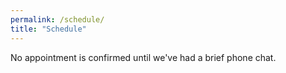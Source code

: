 ```yaml
---
permalink: /schedule/
title: "Schedule"
---
```


No appointment is confirmed until we've had a brief phone chat.


<!-- Calendly inline widget begin -->
<!--<div class="calendly-inline-widget" data-url="https://calendly.com/frances-elliott/30min" style="min-width:320px;height:700px;"></div>
<script type="text/javascript" src="https://assets.calendly.com/assets/external/widget.js" async></script>-->
<!-- Calendly inline widget end -->

